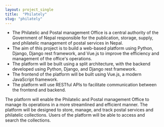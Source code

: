 ```yaml
---
layout: project_single
title:  "Philately"
slug: "philately"
---
```

- The Philatelic and Postal management Office is a central authority of the Government of Nepal responsible for the publication, storage, supply, and philatelic management of postal services in Nepal.
- The aim of this project is to build a web-based platform using Python, Django, Django rest framework, and Vue.js to improve the efficiency and management of the office's operations.
- The platform will be built using a split architecture, with the backend developed using Python, Django, and Django rest framework.
- The frontend of the platform will be built using Vue.js, a modern JavaScript framework.
- The platform will use RESTful APIs to facilitate communication between the frontend and backend.


The platform will enable the Philatelic and Postal management Office to manage its operations in a more streamlined and efficient manner. The platform will be designed to store, manage, and track postal services and philatelic collections. Users of the platform will be able to access and search the collections.